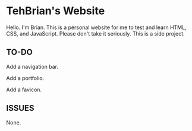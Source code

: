 TehBrian's Website
=

Hello. I'm Brian. This is a personal website for me to test and learn HTML, CSS, and JavaScript.
Please don't take it seriously. This is a side project.

TO-DO
-

Add a navigation bar.

Add a portfolio.

Add a favicon.

ISSUES
-

None.